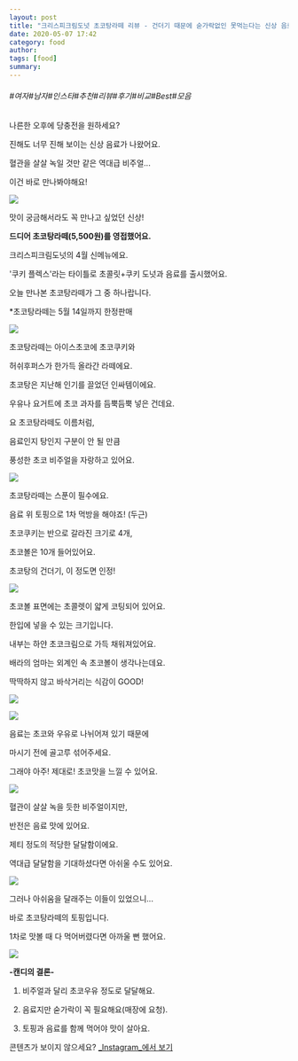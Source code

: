 ```yaml
---
layout: post
title: "크리스피크림도넛 초코탕라떼 리뷰 - 건더기 때문에 숟가락없인 못먹는다는 신상 음료"
date: 2020-05-07 17:42
category: food
author: 
tags: [food]
summary: 
---
```


###### #여자#남자#인스타#추천#리뷰#후기#비교#Best#모음


나른한 오후에 당충전을 원하세요?

진해도 너무 진해 보이는 신상 음료가 나왔어요.

혈관을 살살 녹일 것만 같은 역대급 비주얼...

이건 바로 만나봐야해요!

![](https://img1.daumcdn.net/thumb/R720x0/?fname=https%3A%2F%2Ft1.daumcdn.net%2Fliveboard%2Fdispatch%2F54822433b85f4cd38d723e18304a35f5.JPG)

맛이 궁금해서라도 꼭 만나고 싶었던 신상!

**드디어 초코탕라떼(5,500원)를 영접했어요.**

  

크리스피크림도넛의 4월 신메뉴에요.

'쿠키 플렉스'라는 타이틀로 초콜릿+쿠키 도넛과 음료를 출시했어요.

오늘 만나본 초코탕라떼가 그 중 하나랍니다.

*초코탕라떼는 5월 14일까지 한정판매

![](https://img1.daumcdn.net/thumb/R720x0/?fname=https%3A%2F%2Ft1.daumcdn.net%2Fliveboard%2Fdispatch%2Fb43f19e79c5e4dc2bcc41fb951f82a8c.JPG)

초코탕라떼는 아이스초코에 초코쿠키와

허쉬후퍼스가 한가득 올라간 라떼에요.

  

초코탕은 지난해 인기를 끌었던 인싸템이에요.

우유나 요거트에 초코 과자를 듬뿍듬뿍 넣은 건데요.

  

요 초코탕라떼도 이름처럼,

음료인지 탕인지 구분이 안 될 만큼

풍성한 초코 비주얼을 자랑하고 있어요.

![](https://img1.daumcdn.net/thumb/R720x0/?fname=https%3A%2F%2Ft1.daumcdn.net%2Fliveboard%2Fdispatch%2F4400852e069d418b9a51a60b83f45871.JPG)

초코탕라떼는 스푼이 필수에요.

음료 위 토핑으로 1차 먹방을 해야죠! (두근)

  

초코쿠키는 반으로 갈라진 크기로 4개,

초코볼은 10개 들어있어요.

  

초코탕의 건더기, 이 정도면 인정!

![](https://img1.daumcdn.net/thumb/R720x0/?fname=https%3A%2F%2Ft1.daumcdn.net%2Fliveboard%2Fdispatch%2F270bcb5f3f5e446fbaf18c5130c9d7a6.JPG)

초코볼 표면에는 초콜렛이 얇게 코팅되어 있어요.

한입에 넣을 수 있는 크기입니다.

  

내부는 하얀 초코크림으로 가득 채워져있어요.

배라의 엄마는 외계인 속 초코볼이 생각나는데요.

딱딱하지 않고 바삭거리는 식감이 GOOD!

![](https://img1.daumcdn.net/thumb/R720x0/?fname=https%3A%2F%2Ft1.daumcdn.net%2Fliveboard%2Fdispatch%2F0339ce452add4a97a6f107e91c916639.JPG)

![](https://img1.daumcdn.net/thumb/@1x.fjpg/?fname=https://t1.daumcdn.net/liveboard/dispatch/531f20954c214814a14bec47ed8d29f1.gif)

음료는 초코와 우유로 나뉘어져 있기 때문에

마시기 전에 골고루 섞어주세요.

그래야 아주! 제대로! 초코맛을 느낄 수 있어요.

![](https://img1.daumcdn.net/thumb/R720x0/?fname=https%3A%2F%2Ft1.daumcdn.net%2Fliveboard%2Fdispatch%2F2eee32816afb4c86b05d2135324e2e9d.JPG)

혈관이 살살 녹을 듯한 비주얼이지만,

반전은 음료 맛에 있어요.

  

제티 정도의 적당한 달달함이에요.

역대급 달달함을 기대하셨다면 아쉬울 수도 있어요.

![](https://img1.daumcdn.net/thumb/R720x0/?fname=https%3A%2F%2Ft1.daumcdn.net%2Fliveboard%2Fdispatch%2Ff5b3dda4650e42a5b4a178a25e8309e8.JPG)

그러나 아쉬움을 달래주는 이들이 있었으니...

바로 초코탕라떼의 토핑입니다.

  

1차로 맛볼 때 다 먹어버렸다면 아까울 뻔 했어요.

![](https://img1.daumcdn.net/thumb/R720x0/?fname=https%3A%2F%2Ft1.daumcdn.net%2Fliveboard%2Fdispatch%2Fe9a79fb7f35a4090b0e2744bb07ca219.JPG)

**-캔디의 결론-**

  

1. 비주얼과 달리 초코우유 정도로 달달해요.

2. 음료지만 숟가락이 꼭 필요해요(매장에 요청).

2. 토핑과 음료를 함께 먹어야 맛이 살아요.

콘텐츠가 보이지 않으세요?  [_Instagram_에서 보기](https://www.instagram.com/p/B-gS-QHJpb6)